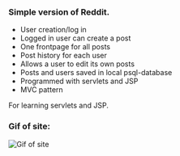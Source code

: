 ### Simple version of Reddit.  
- User creation/log in
- Logged in user can create a post
- One frontpage for all posts
- Post history for each user
- Allows a user to edit its own posts
- Posts and users saved in local psql-database
- Programmed with servlets and JSP
- MVC pattern

For learning servlets and JSP.
### Gif of site:  
![Gif of site](https://media.giphy.com/media/kyWYnDwjjTZ8lSenmP/giphy.gif)
